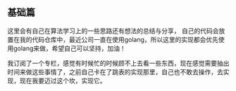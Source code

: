 ## 基础篇
这里会有自己在算法学习上的一些思路还有想法的总结与分享， 自己的代码会放置在我的代码仓库中，最近公司一直在使用golang，所以这里的实现都会优先使用golang来做，希望自己可以坚持，加油！

我订阅了一个专栏，感觉有时候忙的时候顾不上去看一些东西，现在感觉需要抽出时间来做这些事情了，之前自己卡在了跳表的实现那里，自己也不敢去操作，去实现，现在我要迈过这个坎，实现它。
